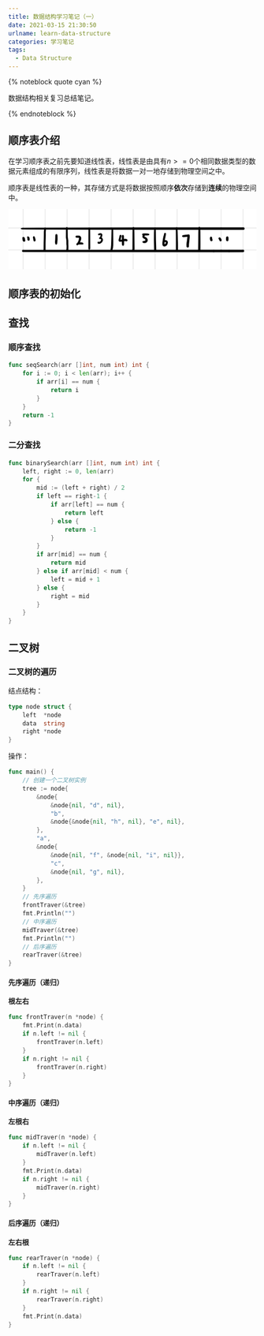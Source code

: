 ```yaml
---
title: 数据结构学习笔记（一）
date: 2021-03-15 21:30:50
urlname: learn-data-structure
categories: 学习笔记
tags:
  - Data Structure
---
```


{% noteblock quote cyan %}

数据结构相关复习总结笔记。

{% endnoteblock %}

<!-- more -->

## 顺序表介绍

在学习顺序表之前先要知道线性表，线性表是由具有$n>=0$个相同数据类型的数据元素组成的有限序列，线性表是将数据一对一地存储到物理空间之中。

顺序表是线性表的一种，其存储方式是将数据按照顺序**依次**存储到**连续**的物理空间中。

![顺序表](数据结构学习笔记（一）/image-20210315213834017.png)

## 顺序表的初始化

## 查找

### 顺序查找

```go
func seqSearch(arr []int, num int) int {
	for i := 0; i < len(arr); i++ {
		if arr[i] == num {
			return i
		}
	}
	return -1
}
```

### 二分查找

```go
func binarySearch(arr []int, num int) int {
	left, right := 0, len(arr)
	for {
		mid := (left + right) / 2
		if left == right-1 {
			if arr[left] == num {
				return left
			} else {
				return -1
			}
		}
		if arr[mid] == num {
			return mid
		} else if arr[mid] < num {
			left = mid + 1
		} else {
			right = mid
		}
	}
}
```

## 二叉树

### 二叉树的遍历

结点结构：

```go
type node struct {
	left  *node
	data  string
	right *node
}
```

操作：

```go
func main() {
    // 创建一个二叉树实例
	tree := node{
		&node{
			&node{nil, "d", nil},
			"b",
			&node{&node{nil, "h", nil}, "e", nil},
		},
		"a",
		&node{
			&node{nil, "f", &node{nil, "i", nil}},
			"c",
			&node{nil, "g", nil},
		},
	}
    // 先序遍历
	frontTraver(&tree)
	fmt.Println("")
    // 中序遍历
	midTraver(&tree)
	fmt.Println("")
    // 后序遍历
	rearTraver(&tree)
}
```

#### 先序遍历（递归）

**根左右**

```go
func frontTraver(n *node) {
	fmt.Print(n.data)
	if n.left != nil {
		frontTraver(n.left)
	}
	if n.right != nil {
		frontTraver(n.right)
	}
}
```

#### 中序遍历（递归）

**左根右**

```go
func midTraver(n *node) {
	if n.left != nil {
		midTraver(n.left)
	}
	fmt.Print(n.data)
	if n.right != nil {
		midTraver(n.right)
	}
}
```

#### 后序遍历（递归）

**左右根**

```go
func rearTraver(n *node) {
	if n.left != nil {
		rearTraver(n.left)
	}
	if n.right != nil {
		rearTraver(n.right)
	}
	fmt.Print(n.data)
}
```
